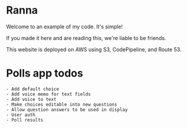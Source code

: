 # Ranna

Welcome to an example of my code. It's simple!

If you made it here and are reading this, we're liable to be friends.

This website is deployed on AWS using S3, CodePipeline, and Route 53.



# Polls app todos
    - Add default choice
    - Add voice memo for text fields
    - Add voice to text
    - Make choices editable into new questions
    - Allow question answers to be used in display
    - User auth
    - Poll results